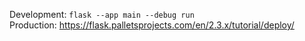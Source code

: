 Development:
`flask --app main --debug run`  
Production:
https://flask.palletsprojects.com/en/2.3.x/tutorial/deploy/
